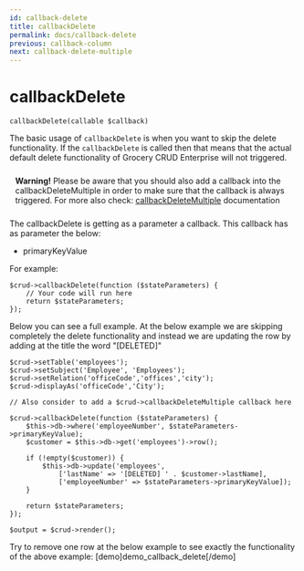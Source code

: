 ```yaml
---
id: callback-delete
title: callbackDelete
permalink: docs/callback-delete
previous: callback-column
next: callback-delete-multiple
---
```


# callbackDelete


<pre><code class="php">callbackDelete(callable $callback)</code></pre>
The basic usage of <code>callbackDelete</code> is when you want to skip the delete functionality. If the <code>callbackDelete</code> is called then that means that the actual default delete functionality of Grocery CRUD Enterprise will not triggered.

<p class="bg-warning" style="padding:10px;"><strong><span class="fa fa-exclamation-triangle"></span> Warning!</strong> Please be aware that you should also add a callback into the callbackDeleteMultiple in order to make sure that the callback is always triggered. For more also check: <a href="https://www.grocerycrud.com/enterprise/api-and-function-list/callbackDeleteMultiple">callbackDeleteMultiple</a> documentation</p>

The callbackDelete is getting as a parameter a callback. This callback has as parameter the below:
- primaryKeyValue 

For example:

<pre><code class="php">$crud->callbackDelete(function ($stateParameters) {
    // Your code will run here
    return $stateParameters;
});</code></pre>

Below you can see a full example. At the below example we are skipping completely the delete functionality and instead we are updating the row by adding at the title the word "[DELETED]"

<pre><code class="php">$crud->setTable('employees');
$crud->setSubject('Employee', 'Employees');
$crud->setRelation('officeCode','offices','city');
$crud->displayAs('officeCode','City');

// Also consider to add a $crud->callbackDeleteMultiple callback here

$crud->callbackDelete(function ($stateParameters) {
    $this->db->where('employeeNumber', $stateParameters->primaryKeyValue);
    $customer = $this->db->get('employees')->row();

    if (!empty($customer)) {
        $this->db->update('employees',
            ['lastName' => '[DELETED] ' . $customer->lastName],
            ['employeeNumber' => $stateParameters->primaryKeyValue]);
    }

    return $stateParameters;
});

$output = $crud->render();</code></pre>

Try to remove one row at the below example to see exactly the functionality of the above example:
[demo]demo_callback_delete[/demo]